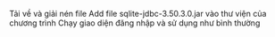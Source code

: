 Tải về và giải nén file
Add file sqlite-jdbc-3.50.3.0.jar vào thư viện của chương trình
Chạy giao diện đăng nhập và sử dụng như bình thường
